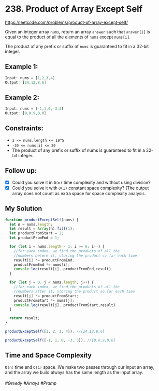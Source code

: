 # 238. Product of Array Except Self
https://leetcode.com/problems/product-of-array-except-self/

Given an integer array `nums`, return an array `answer` such that `answer[i]` is equal to the product of all the elements of `nums` except `nums[i]`.

The product of any prefix or suffix of `nums` is guaranteed to fit in a 32-bit integer.

## Example 1:
````js
Input: nums = [1,2,3,4]
Output: [24,12,8,6]
````
## Example 2:
````js
Input: nums = [-1,1,0,-3,3]
Output: [0,0,9,0,0]
````
 

## Constraints:

- `2 <= nums.length <= 10^5`
- `-30 <= nums[i] <= 30`
- The product of any prefix or suffix of nums is guaranteed to fit in a 32-bit integer.
 

## Follow up:

- [x] Could you solve it in `O(n)` time complexity and without using division?
- [x] Could you solve it with `O(1)` constant space complexity? (The output array does not count as extra space for space complexity analysis.

## My Solution
````js
function productExceptSelf(nums) {
  let n = nums.length;
  let result = Array(n).fill(1);
  let productFromStart = 1;
  let productFromEnd = 1;

  for (let i = nums.length - 1; i >= 0; i--) {
    //for each index, we find the products of all the
    //numbers before it, storing the product so far each time
    result[i] *= productFromEnd;
    productFromEnd *= nums[i];
    console.log(result[i], productFromEnd,result)
  }

  for (let j = 0; j < nums.length; j++) {
    //for each index, we find the products of all the
    //numbers after it, storing the product so far each time
    result[j] *= productFromStart;
    productFromStart *= nums[j];
    console.log(result[j], productFromStart,result)
  }

  return result;
}

productExceptSelf([1, 2, 3, 4]); //[24,12,8,6]

productExceptSelf([-1, 1, 0, -3, 3]); //[0,0,9,0,0]

````
## Time and Space Complexity
`O(n)` time and `O(1)` space. We make two passes through our input an array, and the array we build always has the same length as the input array.
###### #Greedy #Arrays #Pramp
